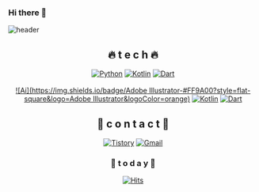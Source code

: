 ### Hi there 👋

<!--
**ddodon/ddodon** is a ✨ _special_ ✨ repository because its `README.md` (this file) appears on your GitHub profile.

Here are some ideas to get you started:

- 🔭 I’m currently working on ...
- 🌱 I’m currently learning ...
- 👯 I’m looking to collaborate on ...
- 🤔 I’m looking for help with ...
- 💬 Ask me about ...
- 📫 How to reach me: ...
- 😄 Pronouns: ...
- ⚡ Fun fact: ...
-->

![header](https://capsule-render.vercel.app/api?type=rect&color=gradient&height=300&section=header&text=DonDon%20👻&fontSize=90)

<div align=center>

## 🔥 t e c h 🔥
[![Python](https://img.shields.io/badge/Python-3776AB?style=flat-square&logo=Python&logoColor=yellow)](https://github.com/ddodon)
[![Kotlin](https://img.shields.io/badge/Kotlin-7F52FF?style=flat-square&logo=Kotlin&logoColor=orange)](https://github.com/ddodon)
[![Dart](https://img.shields.io/badge/Dart-0175C2?style=flat-square&logo=Dart&logoColor=white)](https://github.com/ddodon)
<br>  
[![Ai](https://img.shields.io/badge/Adobe Illustrator-#FF9A00?style=flat-square&logo=Adobe Illustrator&logoColor=orange)](https://github.com/ddodon)
[![Kotlin](https://img.shields.io/badge/Kotlin-7F52FF?style=flat-square&logo=Kotlin&logoColor=orange)](https://github.com/ddodon)
[![Dart](https://img.shields.io/badge/Dart-0175C2?style=flat-square&logo=Dart&logoColor=white)](https://github.com/ddodon)
  
  
  
  
## 🌝 c o n t a c t 🌝
[![Tistory](https://img.shields.io/badge/Tistory-FFFFFF?style=flat-square&logo=Tistory&logoColor=orange)](https://xiangddun.tistory.com/)
[![Gmail](https://img.shields.io/badge/Gmail-EA4335?style=flat-square&logo=Gmail&logoColor=red)](mailto:donms97n@gmail.com)
<br>  

  
### 🎃  t o d a y  🎃
[![Hits](https://hits.seeyoufarm.com/api/count/incr/badge.svg?url=https%3A%2F%2Fgithub.com%2Fddodon&count_bg=%23555555&title_bg=%23FF0000&icon=pjsip.svg&icon_color=%23AEAEAE&title=today&edge_flat=false)](https://hits.seeyoufarm.com)
  
  
<br><br><br><br><br>
</div>  
